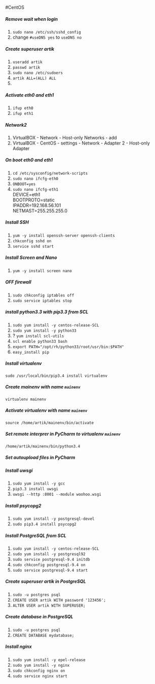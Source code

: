 #CentOS


##### Remove wait when login
1. `sudo nano /etc/ssh/sshd_config`
2. change `#useDNS yes` to `useDNS no`

##### Create superuser artik
1. `useradd artik`
2. `passwd artik`
3. `sudo nano /etc/sudoers`
4. `artik ALL=(ALL)	ALL`
5. 

##### Activate eth0 and eth1
1. `ifup eth0`
2. `ifup eth1`

##### Network2
1. VirtualBOX - Network - Host-only Networks - add
2. VirtualBOX - CentOS - settings - Network - Adapter 2 - Host-only Adapter

##### On boot eth0 and eth1
1. `cd /etc/sysconfig/network-scripts`
2. `sudo nano ifcfg-eth0`
3. `ONBOOT=yes`
4. `sudo nano ifcfg-eth1`  
  DEVICE=eth1  
	BOOTPROTO=static  
	IPADDR=192.168.56.101  
	NETMAST=255.255.255.0  

##### Install SSH
1. `yum -y install openssh-server openssh-clients`
2. `chkconfig sshd on`
3. `service sshd start`

##### Install Screen and Nano
1. `yum -y install screen nano`


##### OFF firewall
1. `sudo chkconfig iptables off`
2. `sudo service iptables stop`


##### install python3.3 with pip3.3 from SCL
1. `sudo yum install -y centos-release-SCL`
2. `sudo yum install -y python33`
3.  ? `yum install scl-utils`
3. `scl enable python33 bash`
4. `export PATH="/opt/rh/python33/root/usr/bin:$PATH"`
5. `easy_install pip`

##### Install virtualenv
`sudo /usr/local/bin/pip3.4 install virtualenv`

##### Create mainenv with name `mainenv`
`virtualenv mainenv`

##### Activate virtualenv with name `mainenv`
`source /home/artik/mainenv/bin/activate`


##### Set remote interprer in PyCharm to virtualenv `mainenv`
`/home/artik/mainenv/bin/python3.4`


##### Set autoupload files in PyCharm

##### Install uwsgi
1. `sudo yum install -y gcc`
2. `pip3.3 install uwsgi`
3. `uwsgi --http :8001 --module woohoo.wsgi`


##### Install psycopg2
1. `sudo yum install -y postgresql-devel`
2. `sudo pip3.4 install psycopg2`


##### Install PostgreSQL from SCL
1. `sudo yum install -y centos-release-SCL`
2. `sudo yum install -y postgresql92`
3. `sudo service postgresql-9.4 initdb`
4. `sudo chkconfig postgresql-9.4 on`
5. `sudo service postgresql-9.4 start`


##### Create superuser artik in PostgreSQL
1. `sudo -u postgres psql`
2. `CREATE USER artik WITH password '123456';`
3. `ALTER USER artik WITH SUPERUSER;`

##### Create database in PostgreSQL
1. `sudo -u postgres psql`
2. `CREATE DATABASE mydatabase;`

##### Install nginx
1. `sudo yum install -y epel-release`
2. `sudo yum install -y nginx`
3. `sudo chkconfig nginx on`
4. `sudo service nginx start`
